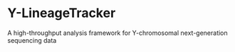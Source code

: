 # Y-LineageTracker
A high-throughput analysis framework for Y-chromosomal next-generation sequencing data
